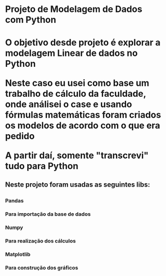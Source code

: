 <div>
    <h1>Projeto de Modelagem de Dados com Python<h1/>
    <p>O objetivo desde projeto é explorar a modelagem Linear de dados no Python<p/>
    <p>Neste caso eu usei como base um trabalho de cálculo da faculdade, onde análisei o case e usando fórmulas matemáticas foram criados os modelos de acordo com o que era pedido<p/>
    <p>A partir daí, somente "transcrevi" tudo para Python<p/>
    <h2>Neste projeto foram usadas as seguintes libs:<h2/>
      <h3>Pandas<h3/>
      <p>Para importação da base de dados<p/>
      <h3>Numpy<h3/>
      <p>Para realização dos cálculos<p/>
      <h3>Matplotlib<h3/>
      <p>Para construção dos gráficos<p/>
<div/>
